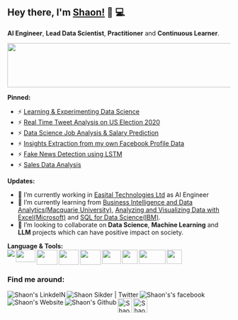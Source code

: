 ## Hey there, I'm [__Shaon__!](https://sites.google.com/view/shaoncomputergeek) 👋 :computer:

**AI Engineer**, **Lead Data Scientist**, **Practitioner** and **Continuous Learner**.      
<p align="left">
  <img src='https://media.giphy.com/media/hrjrmB5VRtjyJc2jBa/giphy.gif' width=600 height=100>
</p>
 
**Pinned:** 
- ⚡ [Learning & Experimenting Data Science](https://github.com/Shaon2221/Learning-and-Experimenting_Data-Science)
- ⚡ [Real Time Tweet Analysis on US Election 2020](https://github.com/Shaon2221/Real-Time-Tweet-Analysis-on-US-Election-2020)
- ⚡ [Data Science Job Analysis & Salary Prediction](https://github.com/Shaon2221/Data-Science-Job-Analysis/)
- ⚡ [Insights Extraction from my own Facebook Profile Data](https://github.com/Shaon2221/Insights-Extraction-from-my-own-Facebook-Profile-Data)
- ⚡ [Fake News Detection using LSTM](https://github.com/Shaon2221/Fake-News-Detection-using-LSTM)
- ⚡ [Sales Data Analysis](https://github.com/Shaon2221/Sales-Data-Analysis)

**Updates:** 
- 🔭 I’m currently working in [Easital Technologies Ltd](https://easital.com/) as AI Engineer
- 🌱 I’m currently learning from [Business Intelligence and Data Analytics(Macquarie University)](https://www.coursera.org/learn/business-intelligence-data-analytics1), [Analyzing and Visualizing Data with Excel(Microsoft)](https://www.edx.org/course/analyzing-and-visualizing-data-with-excel-2) and [SQL for Data Science(IBM)](https://www.edx.org/course/sql-for-data-science). 
- 👯 I’m looking to collaborate on **Data Science**, **Machine Learning** and **LLM** projects which can have positive impact on society. 

**Language & Tools:** 
</br>
<a href="https://www.python.org/" title='Python'>
    <img align="left" src="https://img.icons8.com/color/34/000000/python.png" />
</a>
<a href="https://numpy.org/" title='Numpy'>
    <img align="left" src="https://upload.wikimedia.org/wikipedia/commons/1/1a/NumPy_logo.svg" height=28, width=44 />
</a>
<a href="https://pypi.org/project/pandas/" title='Pandas'>
    <img align="left" src="https://www.numfocus.org/wp-content/uploads/2016/07/pandas-logo-300.png" height=34, width=47 />
</a> 
<a href="https://scikit-learn.org/" title='sci-kit learn'>
    <img align="left" src="https://upload.wikimedia.org/wikipedia/commons/0/05/Scikit_learn_logo_small.svg" height=34, width=45 />
</a>
<a href="https://www.tensorflow.org/" title='TensorFlow'>
    <img align="left" src="https://upload.wikimedia.org/wikipedia/commons/thumb/a/ab/TensorFlow_logo.svg/512px-TensorFlow_logo.svg.png" height=34, width=47 />
</a>
<a href="https://jupyter.org/" title='Jupyter Notebook'>
    <img align="left" src="https://upload.wikimedia.org/wikipedia/commons/thumb/3/38/Jupyter_logo.svg/207px-Jupyter_logo.svg.png" height=32, width=42 />
</a>
<a href="https://www.microsoft.com/en/microsoft-365/excel/" title='Excel'>
    <img align="left" src="https://upload.wikimedia.org/wikipedia/commons/thumb/3/34/Microsoft_Office_Excel_%282019%E2%80%93present%29.svg/512px-Microsoft_Office_Excel_%282019%E2%80%93present%29.svg.png" height=32, width=35 />
</a>
<a href="https://www.tableau.com/" title='Tableau'>
    <img align="left" src="https://www.analyticsvidhya.com/wp-content/uploads/2016/09/tableau.png" height=32, width=60 />
</a>
<a href="https://en.wikipedia.org/wiki/SQL" title='SQL'>
    <img align="left" src="https://w7.pngwing.com/pngs/167/148/png-transparent-microsoft-azure-sql-database-microsoft-sql-server-database-blue-text-logo-thumbnail.png" height=32, width=34 />
</a></br>  <br>
### Find me around:
<a href="https://www.linkedin.com/in/shaon2221/" title='Linkedin'>
    <img align="left" alt="Shaon's LinkdeIN" src="https://img.icons8.com/color/32/000000/linkedin.png" />
</a>
<a href="https://twitter.com/Shaon2221" title='Twitter'>
    <img align="left" alt="Shaon Sikder | Twitter" src="https://img.icons8.com/fluent/32/000000/twitter.png" />
</a>
<a href="https://www.facebook.com/Shaon.ComputerGeek/" title='Facebook'>
    <img align="left" alt="Shaon's's facebook" src="https://img.icons8.com/fluent/32/000000/facebook-new.png" />
</a>
<a href="https://sites.google.com/view/shaoncomputergeek" title='Website'>
    <img align="left" alt="Shaon's Website" src="https://img.icons8.com/color/32/000000/domain--v1.png" />
</a> 
<a href="https://github.com/Shaon2221" title='Github'>
    <img align="left" alt="Shaon's Github" src="https://img.icons8.com/ios-filled/32/000000/github.png" />
</a>
<a href="https://www.kaggle.com/shaon2221" title='Kaggle'>
    <img align="left" alt="Shaon's Website" src="https://cdn3.iconfinder.com/data/icons/logos-and-brands-adobe/512/189_Kaggle-512.png" height=32 width=32 />
</a>                                                                                                     
<a href="https://medium.com/@shaon2221" title='Medium'>
    <img align="left" alt="Shaon's Medium" width="32px" src="https://cdn.jsdelivr.net/npm/simple-icons@3.2.0/icons/medium.svg" />
</a></br>


<!--
### **Github Generated Stats:**

![Top Languages](https://github-readme-stats.vercel.app/api/top-langs/?username=Shaon2221&theme=radical)
![Shaon's GitHub Stats](https://github-readme-stats.vercel.app/api?username=Shaon2221&hide=prs,issues,contribs?username=Shaon2221&count_private=true?username=Shaon2221&show_icons=true&theme=radical)

*NOTE: Top languages does not indicate my skill level or something like that.*








**Shaon2221/Shaon2221** is a ✨ _special_ ✨ repository because its `README.md` (this file) appears on your GitHub profile.

Here are some ideas to get you started:

- 🔭 I’m currently working on ...
- 🌱 I’m currently learning ...
- 👯 I’m looking to collaborate on ...
- 🤔 I’m looking for help with ...
- 💬 Ask me about ...
- 📫 How to reach me: ...
- 😄 Pronouns: ...
- ⚡ Fun fact: ... 
-->
